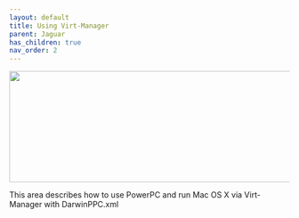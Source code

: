 ```yaml
---
layout: default
title: Using Virt-Manager
parent: Jaguar
has_children: true
nav_order: 2
---
```


<p align="center">
  <img width="650" height="200" src="../../../../assets/HeaderVirtManager.png">
</p>

This area describes how to use PowerPC and run Mac OS X via Virt-Manager with DarwinPPC.xml